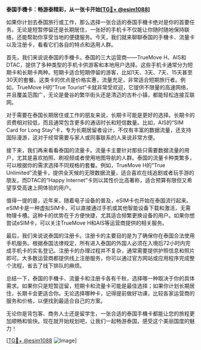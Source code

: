 **泰国手機卡：畅游泰精彩，从一张卡开始[[TG💪+ @esim1088](https://t.me/s/esim1088)]**

如果你计划去泰国旅行或工作，那么选择一张合适的泰国手機卡绝对是你的首要任务。无论是短暂停留还是长期居住，一张好的手机卡不仅能让你随时随地保持联络，还能帮助你享受当地的便捷服务。今天，我们就来聊聊泰国的手機卡、流量卡以及注册卡，看看它们各自的特点和适用人群。

首先，我们来说说泰国的手機卡。泰国的三大运营商——TrueMove H、AIS和DTAC，提供了多种类型的手机卡供游客和本地用户选择。这些手机卡通常分为短期卡和长期卡两种。短期卡适合短期停留的游客，比如1天、3天、7天、15天甚至30天的套餐。这类卡的优点是价格实惠，流量充足，非常适合短期旅行者。例如，TrueMove H的“True Tourist”卡就非常受欢迎，它提供不限量的高速网络，并且覆盖范围广，无论是曼谷的繁华街头还是清迈的古朴小镇，都能轻松连接互联网。

对于需要在泰国长期居住或工作的朋友来说，长期卡可能是更好的选择。长期卡的资费相对较低，而且通常包含更多的通话时长和短信数量。比如，AIS的“SIM Card for Long Stay”卡，专为长期居留者设计，不仅有丰富的数据流量，还支持国际漫游，这对于经常需要与家人或同事联系的人来说非常方便。

接下来，我们再来看看泰国的流量卡。流量卡主要针对那些只需要数据流量的用户，尤其是喜欢拍照、刷视频或者使用地图导航的人群。泰国的流量卡种类繁多，可以根据你的需求选择不同规格的套餐。例如，TrueMove H的“True Unlimited”流量卡，提供全天候的无限数据流量，适合喜欢在线追剧或者玩手游的朋友。而DTAC的“Happy Internet”卡则以其性价比高著称，适合预算有限但又希望享受高速上网体验的用户。

值得一提的是，近年来，随着电子设备的普及，eSIM卡也开始在泰国流行起来。eSIM卡是一种虚拟SIM卡，可以直接通过手机或其他智能设备下载和激活，无需物理卡槽。这种卡的优势在于方便快捷，尤其适合频繁更换设备的用户。如果你想尝试eSIM卡，可以关注TrueMove H和AIS等运营商提供的相关服务。

最后，我们来说说泰国的注册卡。注册卡的主要目的是为了确保你在泰国合法使用手机服务。根据泰国法律规定，所有进入泰国的外国人必须在入境后72小时内完成手机卡的实名登记。注册卡的办理过程并不复杂，通常需要提供护照信息和照片即可。大多数运营商都提供线上注册服务，你可以通过官方网站或应用程序完成整个流程，省去了线下排队的麻烦。

总结一下，泰国的手機卡、流量卡和注册卡各有千秋，选择哪一种取决于你的具体需求。如果你只是短暂逗留，短期卡和流量卡可能是最佳选择；如果你计划长期居住，长期卡会更适合你。无论选择哪种卡，记得提前做好功课，比较各家运营商的服务和价格，以便找到最适合自己的方案。

无论你是背包客、商务人士还是留学生，一张合适的泰国手機卡都能让您的旅程更加顺畅和愉快。现在就开始规划吧，让我们一起畅游泰国，感受这个美丽国度的魅力！

[[TG💪+ @esim1088](https://t.me/s/esim1088) ![Image](https://i.postimg.cc/4NQfJmqS/Snipaste-2025-05-13-00-14-12.png)]
